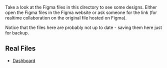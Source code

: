 Take a look at the Figma files in this directory to see some designs.
Either open the Figma files in the Figma website or ask someone for the link
(for realtime collaboration on the original file hosted on Figma).

Notice that the files here are probably not up to date - saving them here just
for backup.

## Real Files
- [Dashboard](https://www.figma.com/design/cA2Qn8Sq5ijBV41M8z2e4R/Dashboard?node-id=0-1&t=RAq8WxilrplgHYgH-1)
